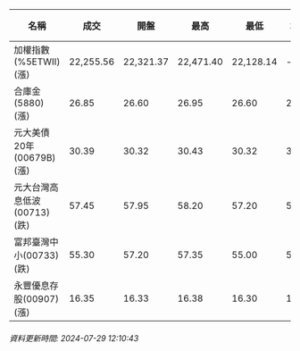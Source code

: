 | 名稱 | 成交 | 開盤 | 最高 | 最低 | 均價 | 成交金額(億) | 昨收 | 漲跌幅 | 漲跌 | 總量 | 昨量 | 振幅 |
| -------- | -------- | -------- | -------- |-------- | -------- | -------- |-------- |-------- |-------- | -------- | -------- |-------- |
|加權指數(%5ETWII) (漲)|22,255.56|22,321.37|22,471.40|22,128.14|-|2,895.49|22,119.21|0.62%|136.35|6,467,896|0|1.55%|
|合庫金(5880) (漲)|26.85|26.60|26.95|26.60|26.80|2.71|26.55|1.13%|0.30|10,118|10,305|1.32%|
|元大美債20年(00679B) (漲)|30.39|30.32|30.43|30.32|30.38|11.17|30.12|0.90%|0.27|36,752|66,693|0.37%|
|元大台灣高息低波(00713) (跌)|57.45|57.95|58.20|57.20|57.57|4.15|57.60|0.26%|0.15|7,217|17,346|1.74%|
|富邦臺灣中小(00733) (跌)|55.30|57.20|57.35|55.00|55.86|1.20|56.40|1.95%|1.10|2,154|2,988|4.17%|
|永豐優息存股(00907) (漲)|16.35|16.33|16.38|16.30|16.33|0.199|16.23|0.74%|0.12|1,216|1,615|0.49%|
###### 資料更新時間: 2024-07-29 12:10:43